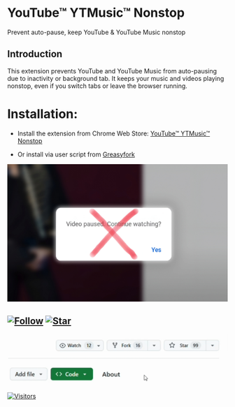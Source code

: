 # YouTube™ YTMusic™ Nonstop

Prevent auto-pause, keep YouTube & YouTube Music nonstop

## Introduction
This extension prevents YouTube and YouTube Music from auto-pausing due to inactivity or background tab. It keeps your music and videos playing nonstop, even if you switch tabs or leave the browser running.

# Installation:

- Install the extension from Chrome Web Store: [YouTube™ YTMusic™ Nonstop](https://chromewebstore.google.com/detail/youtube-ytmusic-nonstop/bobdimbkbnkabpfhdfbddjoppiohcodi)

- Or install via user script from [Greasyfork](https://greasyfork.org/vi/scripts/546130-youtube-ytmusic-nonstop)

![Demo](image/demo.png)

## [![Follow](https://img.shields.io/github/followers/nvbangg?label=Follow%20my%20GitHub&logo=github)](https://github.com/nvbangg) [![Star](https://img.shields.io/github/stars/nvbangg/YouTube_YTMusic_Nonstop?label=Star%20this%20repo&logo=github)](https://github.com/nvbangg/YouTube_YTMusic_Nonstop)

![Gif](https://raw.githubusercontent.com/nvbangg/nvbangg/main/data/star_follow.gif)

[![Visitors](https://api.visitorbadge.io/api/visitors?path=https%3A%2F%2Fgithub.com%2Fnvbangg%2FYouTube_YTMusic_Nonstop&countColor=blue)](https://visitorbadge.io/status?path=https%3A%2F%2Fgithub.com%2Fnvbangg%2FYouTube_YTMusic_Nonstop)